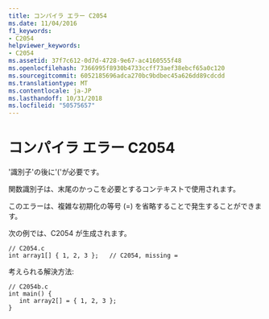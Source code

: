 ```yaml
---
title: コンパイラ エラー C2054
ms.date: 11/04/2016
f1_keywords:
- C2054
helpviewer_keywords:
- C2054
ms.assetid: 37f7c612-0d7d-4728-9e67-ac4160555f48
ms.openlocfilehash: 7366995f8930b4733ccff73aef38ebcf65a0c120
ms.sourcegitcommit: 6052185696adca270bc9bdbec45a626dd89cdcdd
ms.translationtype: MT
ms.contentlocale: ja-JP
ms.lasthandoff: 10/31/2018
ms.locfileid: "50575657"
---
```

# <a name="compiler-error-c2054"></a>コンパイラ エラー C2054

'識別子'の後に'('が必要です。

関数識別子は、末尾のかっこを必要とするコンテキストで使用されます。

このエラーは、複雑な初期化の等号 (=) を省略することで発生することができます。

次の例では、C2054 が生成されます。

```
// C2054.c
int array1[] { 1, 2, 3 };   // C2054, missing =
```

考えられる解決方法:

```
// C2054b.c
int main() {
   int array2[] = { 1, 2, 3 };
}
```
